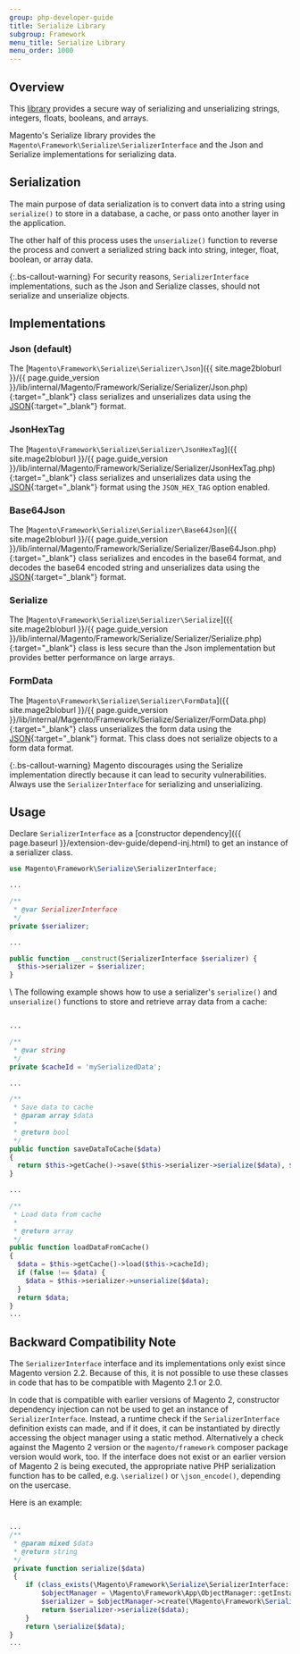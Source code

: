 ```yaml
---
group: php-developer-guide
title: Serialize Library
subgroup: Framework
menu_title: Serialize Library
menu_order: 1000
---
```


## Overview

This [library](https://glossary.magento.com/library) provides a secure way of serializing and unserializing strings, integers, floats, booleans, and arrays.

Magento's Serialize library provides the `Magento\Framework\Serialize\SerializerInterface` and the Json and Serialize implementations for serializing data.

## Serialization

The main purpose of data serialization is to convert data into a string using `serialize()` to store in a database, a cache, or pass onto another layer in the application.

The other half of this process uses the `unserialize()` function to reverse the process and convert a serialized string back into string, integer, float, boolean, or array data.

{:.bs-callout-warning}
For security reasons, `SerializerInterface` implementations, such as the Json and Serialize classes, should not serialize and unserialize objects.

## Implementations

### Json (default)

The [`Magento\Framework\Serialize\Serializer\Json`]({{ site.mage2bloburl }}/{{ page.guide_version }}/lib/internal/Magento/Framework/Serialize/Serializer/Json.php){:target="_blank"} class serializes and unserializes data using the [JSON](http://www.json.org/){:target="_blank"} format.

### JsonHexTag

The [`Magento\Framework\Serialize\Serializer\JsonHexTag`]({{ site.mage2bloburl }}/{{ page.guide_version }}/lib/internal/Magento/Framework/Serialize/Serializer/JsonHexTag.php){:target="_blank"} class serializes and unserializes data using the [JSON](http://www.json.org/){:target="_blank"} format using the `JSON_HEX_TAG` option enabled.

### Base64Json

The [`Magento\Framework\Serialize\Serializer\Base64Json`]({{ site.mage2bloburl }}/{{ page.guide_version }}/lib/internal/Magento/Framework/Serialize/Serializer/Base64Json.php){:target="_blank"} class serializes and encodes in the base64 format, and decodes the base64 encoded string and unserializes data using the [JSON](http://www.json.org/){:target="_blank"} format.

### Serialize

The [`Magento\Framework\Serialize\Serializer\Serialize`]({{ site.mage2bloburl }}/{{ page.guide_version }}/lib/internal/Magento/Framework/Serialize/Serializer/Serialize.php){:target="_blank"} class is less secure than the Json implementation but provides better performance on large arrays.

### FormData

The [`Magento\Framework\Serialize\Serializer\FormData`]({{ site.mage2bloburl }}/{{ page.guide_version }}/lib/internal/Magento/Framework/Serialize/Serializer/FormData.php){:target="_blank"} class unserializes the form data using the [JSON](http://www.json.org/){:target="_blank"} format. This class does not serialize objects to a form data format.

{:.bs-callout-warning}
Magento discourages using the Serialize implementation directly because it can lead to security vulnerabilities. Always use the `SerializerInterface` for serializing and unserializing.

## Usage

Declare `SerializerInterface` as a [constructor dependency]({{ page.baseurl }}/extension-dev-guide/depend-inj.html) to get an instance of a serializer class.

```php
use Magento\Framework\Serialize\SerializerInterface;

...

/**
 * @var SerializerInterface
 */
private $serializer;

...

public function __construct(SerializerInterface $serializer) {
  $this->serializer = $serializer;
}
```

\\
The following example shows how to use a serializer's `serialize()` and `unserialize()` functions to store and retrieve array data from a cache:

```php

...

/**
 * @var string
 */
private $cacheId = 'mySerializedData';

...

/**
 * Save data to cache
 * @param array $data
 *
 * @return bool
 */
public function saveDataToCache($data)
{
  return $this->getCache()->save($this->serializer->serialize($data), $this->cacheId);
}

...

/**
 * Load data from cache
 *
 * @return array
 */
public function loadDataFromCache()
{
  $data = $this->getCache()->load($this->cacheId);
  if (false !== $data) {
    $data = $this->serializer->unserialize($data);
  }
  return $data;
}
...
```

## Backward Compatibility Note

The `SerializerInterface` interface and its implementations only exist since Magento version 2.2.
Because of this, it is not possible to use these classes in code that has to be compatible with Magento 2.1 or 2.0.

In code that is compatible with earlier versions of Magento 2, constructor dependency injection can not be used to get an instance of `SerializerInterface`.
Instead, a runtime check if the `SerializerInterface` definition exists can made, and if it does, it can be instantiated by directly accessing the object manager using a static method. Alternatively a check against the Magento 2 version or the `magento/framework` composer package version would work, too.
If the interface does not exist or an earlier version of Magento 2 is being executed, the appropriate native PHP serialization function has to be called, e.g. `\serialize()` or `\json_encode()`, depending on the usercase.

Here is an example:

```php

...
/**
 * @param mixed $data
 * @return string
 */
 private function serialize($data)
 {
    if (class_exists(\Magento\Framework\Serialize\SerializerInterface::class)) {
        $objectManager = \Magento\Framework\App\ObjectManager::getInstance();
        $serializer = $objectManager->create(\Magento\Framework\Serialize\SerializerInterface::class);
        return $serializer->serialize($data);
    }
    return \serialize($data);
}
...

```

